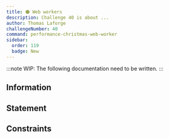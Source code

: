 ```yaml
---
title: 🟠 Web workers
description: Challenge 40 is about ...
author: Thomas Laforge
challengeNumber: 40
command: performance-christmas-web-worker
sidebar:
  order: 119
  badge: New
---
```


:::note
WIP: The following documentation need to be written.
:::

## Information

## Statement

## Constraints
